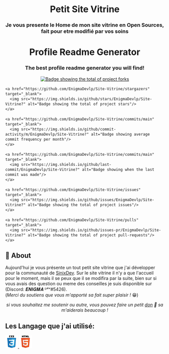 <div align="center">
    <h1>Petit Site Vitrine</h1>
    <h3>Je vous presente le Home de mon site vitrine en Open Sources, fait pour etre modifié par vos soins</h3>
 </div>
 
 <div align="center">
  <h1>Profile Readme Generator</h1>
  <h3>The best profile readme generator you will find!</h3>
</div>
  
  <p align="center">
    <a href="https://github.com/EnigmaDevlp/Site-Vitrine/fork" target="_blank">
      <img src="https://img.shields.io/github/forks/EnigmaDevlp/Site-Vitrine?" alt="Badge showing the total of project forks"/>
    </a>
  
    <a href="https://github.com/EnigmaDevlp/Site-Vitrine/stargazers" target="_blank">
      <img src="https://img.shields.io/github/stars/EnigmaDevlp/Site-Vitrine?" alt="Badge showing the total of project stars"/>
    </a>
  
    <a href="https://github.com/EnigmaDevlp/Site-Vitrine/commits/main" target="_blank">
      <img src="https://img.shields.io/github/commit-activity/m/EnigmaDevlp/Site-Vitrine?" alt="Badge showing average commit frequency per month"/>
    </a>
  
    <a href="https://github.com/EnigmaDevlp/Site-Vitrine/commits/main" target="_blank">
      <img src="https://img.shields.io/github/last-commit/EnigmaDevlp/Site-Vitrine?" alt="Badge showing when the last commit was made"/>
    </a>
  
    <a href="https://github.com/EnigmaDevlp/Site-Vitrine/issues" target="_blank">
      <img src="https://img.shields.io/github/issues/EnigmaDevlp/Site-Vitrine?" alt="Badge showing the total of project issues"/>
    </a>
  
    <a href="https://github.com/EnigmaDevlp/Site-Vitrine/pulls" target="_blank">
      <img src="https://img.shields.io/github/issues-pr/EnigmaDevlp/Site-Vitrine?" alt="Badge showing the total of project pull-requests"/>
    </a>
  </p>

  
  ## :dart: About ##
  
 Aujourd'hui je vous présente un tout petit site vitrine que j'ai développer pour la communauté de <a href="https://discord.gg/sinixdev">SinixDev</a>. Sur le site vitrine il n'y a que l'accueil pour le moment, mais il se peux que il se modifira par la suite, bien sur si vous avais des question ou meme des conseilles je suis disponible sur (Discord: 𝑬𝑵𝑰𝑮𝑴𝑨 ᴰᵉᵛ#5426). <br> (<i>Merci du soutiens que vous m'apporté sa fait super plaisir !</i> 😁)
  
  
  <p align="center">
    <i>si vous souhaitez me soutenir ou autre, vous pouvez faire un petit <a href="https://www.paypal.com/paypalme/enigmadevv">don</a> 💸 sa m'aiderais beaucoup !</i>
  </p>
  
 <h2>Les Langage que j'ai utilisé:</h2>

 <p align="left"><a href="https://www.w3schools.com/css/" target="_blank" rel="noreferrer"> <img src="https://raw.githubusercontent.com/devicons/devicon/master/icons/css3/css3-original-wordmark.svg" alt="css3" width="40" height="40"/> </a> <a href="https://www.w3.org/html/" target="_blank" rel="noreferrer"> <img src="https://raw.githubusercontent.com/devicons/devicon/master/icons/html5/html5-original-wordmark.svg" alt="html5" width="40" height="40"/></p><br>
  
  
  

